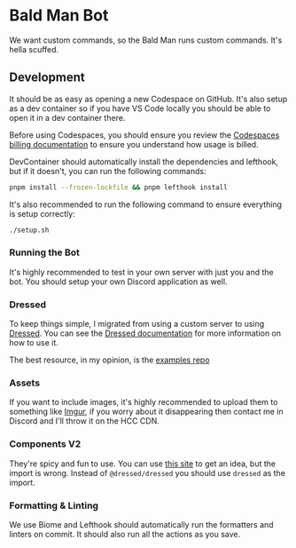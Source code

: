 # Bald Man Bot
We want custom commands, so the Bald Man runs custom commands. It's hella scuffed.

## Development
It should be as easy as opening a new Codespace on GitHub. It's also setup as a dev container so if you have VS Code locally you should be able to open it in a dev container there.

Before using Codespaces, you should ensure you review the [Codespaces billing documentation](https://docs.github.com/en/billing/managing-billing-for-your-products/about-billing-for-github-codespaces) to ensure you understand how usage is billed.

DevContainer should automatically install the dependencies and lefthook, but if it doesn't, you can run the following commands:

```bash
pnpm install --frozen-lockfile && pnpm lefthook install
```

It's also recommended to run the following command to ensure everything is setup correctly:

```bash
./setup.sh
```

### Running the Bot
It's highly recommended to test in your own server with just you and the bot. You should setup your own Discord application as well.

### Dressed
To keep things simple, I migrated from using a custom server to using [Dressed](https://github.com/Inbestigator/dressed). You can see the [Dressed documentation](https://dressed.builders) for more information on how to use it.

The best resource, in my opinion, is the [examples repo](https://github.com/Inbestigator/dressed-examples/tree/main/node)

### Assets
If you want to include images, it's highly recommended to upload them to something like [Imgur](https://imgur.com/), if you worry about it disappearing then contact me in Discord and I'll throw it on the HCC CDN.

### Components V2
They're spicy and fun to use. You can use [this site](https://discord.builders/dressed-typescript-code-generator) to get an idea, but the import is wrong. Instead of `@dressed/dressed` you should use `dressed` as the import.

### Formatting & Linting
We use Biome and Lefthook should automatically run the formatters and linters on commit. It should also run all the actions as you save.